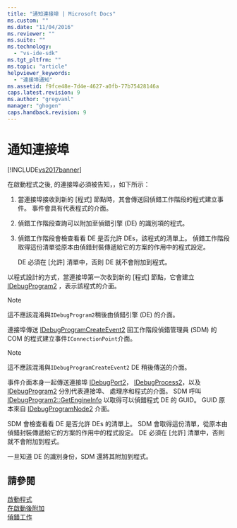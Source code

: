 ```yaml
---
title: "通知連接埠 | Microsoft Docs"
ms.custom: ""
ms.date: "11/04/2016"
ms.reviewer: ""
ms.suite: ""
ms.technology: 
  - "vs-ide-sdk"
ms.tgt_pltfrm: ""
ms.topic: "article"
helpviewer_keywords: 
  - "連接埠通知"
ms.assetid: f9fce48e-7d4e-4627-a0fb-77b75428146a
caps.latest.revision: 9
ms.author: "gregvanl"
manager: "ghogen"
caps.handback.revision: 9
---
```

# 通知連接埠
[!INCLUDE[vs2017banner](../../code-quality/includes/vs2017banner.md)]

在啟動程式之後, 的連接埠必須被告知，，如下所示：  
  
1.  當連接埠接收到新的 \[程式\] 節點時，其會傳送回偵錯工作階段的程式建立事件。  事件會具有代表程式的介面。  
  
2.  偵錯工作階段查詢可以附加至偵錯引擎 \(DE\) 的識別項的程式。  
  
3.  偵錯工作階段會檢查看看 DE 是否允許 DEs，該程式的清單上。  偵錯工作階段取得這份清單從原本由偵錯封裝傳遞給它的方案的作用中的程式設定。  
  
     DE 必須在 \[允許\] 清單中，否則 DE 就不會附加到程式。  
  
 以程式設計的方式，當連接埠第一次收到新的 \[程式\] 節點，它會建立 [IDebugProgram2](../../extensibility/debugger/reference/idebugprogram2.md) ，表示該程式的介面。  
  
> [!NOTE]
>  這不應該混淆與`IDebugProgram2`稍後由偵錯引擎 \(DE\) 的介面。  
  
 連接埠傳送 [IDebugProgramCreateEvent2](../../extensibility/debugger/reference/idebugprogramcreateevent2.md) 回工作階段偵錯管理員 \(SDM\) 的 COM 的程式建立事件`IConnectionPoint`介面。  
  
> [!NOTE]
>  這不應該混淆與`IDebugProgramCreateEvent2` DE 稍後傳送的介面。  
  
 事件介面本身一起傳送連接埠 [IDebugPort2](../../extensibility/debugger/reference/idebugport2.md)，  [IDebugProcess2](../../extensibility/debugger/reference/idebugprocess2.md)，以及  [IDebugProgram2](../../extensibility/debugger/reference/idebugprogram2.md) 分別代表連接埠、 處理序和程式的介面。  SDM 呼叫 [IDebugProgram2::GetEngineInfo](../../extensibility/debugger/reference/idebugprogram2-getengineinfo.md) 以取得可以偵錯程式 DE 的 GUID。  GUID 原本來自 [IDebugProgramNode2](../../extensibility/debugger/reference/idebugprogramnode2.md) 介面。  
  
 SDM 會檢查看看 DE 是否允許 DEs 的清單上。  SDM 會取得這份清單，從原本由偵錯封裝傳遞給它的方案的作用中的程式設定。  DE 必須在 \[允許\] 清單中，否則就不會附加到程式。  
  
 一旦知道 DE 的識別身份，SDM 還將其附加到程式。  
  
## 請參閱  
 [啟動程式](../../extensibility/debugger/launching-a-program.md)   
 [在啟動後附加](../../extensibility/debugger/attaching-after-a-launch.md)   
 [偵錯工作](../../extensibility/debugger/debugging-tasks.md)